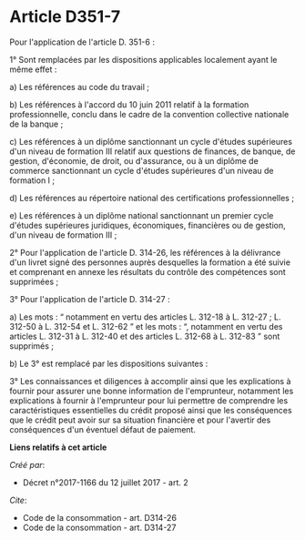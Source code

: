 # Article D351-7

Pour l'application de l'article D. 351-6 :

1° Sont remplacées par les dispositions applicables localement ayant le même effet :

a) Les références au code du travail ;

b) Les références à l'accord du 10 juin 2011 relatif à la formation professionnelle, conclu dans le cadre de la convention
collective nationale de la banque ;

c) Les références à un diplôme sanctionnant un cycle d'études supérieures d'un niveau de formation III relatif aux questions
de finances, de banque, de gestion, d'économie, de droit, ou d'assurance, ou à un diplôme de commerce sanctionnant un cycle
d'études supérieures d'un niveau de formation I ;

d) Les références au répertoire national des certifications professionnelles ;

e) Les références à un diplôme national sanctionnant un premier cycle d'études supérieures juridiques, économiques,
financières ou de gestion, d'un niveau de formation III ;

2° Pour l'application de l'article D. 314-26, les références à la délivrance d'un livret signé des personnes auprès
desquelles la formation a été suivie et comprenant en annexe les résultats du contrôle des compétences sont supprimées ;

3° Pour l'application de l'article D. 314-27 :

a) Les mots : “ notamment en vertu des articles L. 312-18 à L. 312-27 ; L. 312-50 à L. 312-54 et L. 312-62 ” et les mots : “,
notamment en vertu des articles L. 312-31 à L. 312-40 et des articles L. 312-68 à L. 312-83 ” sont supprimés ;

b) Le 3° est remplacé par les dispositions suivantes :

3° Les connaissances et diligences à accomplir ainsi que les explications à fournir pour assurer une bonne information de
l'emprunteur, notamment les explications à fournir à l'emprunteur pour lui permettre de comprendre les caractéristiques
essentielles du crédit proposé ainsi que les conséquences que le crédit peut avoir sur sa situation financière et pour
l'avertir des conséquences d'un éventuel défaut de paiement.

**Liens relatifs à cet article**

_Créé par_:

  - Décret n°2017-1166 du 12 juillet 2017 - art. 2

_Cite_:

  - Code de la consommation - art. D314-26
  - Code de la consommation - art. D314-27
